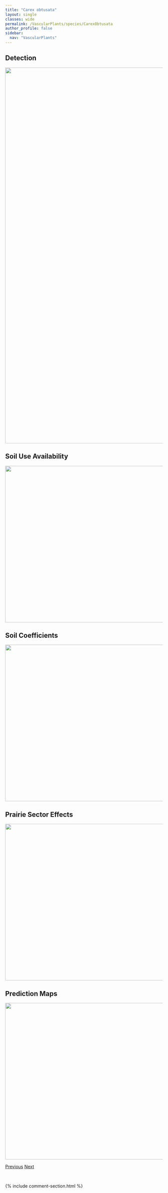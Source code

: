 ```yaml
---
title: "Carex obtusata"
layout: single
classes: wide
permalink: /VascularPlants/species/CarexObtusata
author_profile: false
sidebar:
  nav: "VascularPlants"
---
```


<h2>Detection</h2>

<a href="https://drive.google.com/uc?export=view&id=1EVfIMG2ApyGeDnagABxwegOMKHUcB17w">
<img src="https://drive.google.com/uc?export=view&id=1EVfIMG2ApyGeDnagABxwegOMKHUcB17w" height = "1200" width = "800">
</a>


<h2>Soil Use Availability</h2>

<a href="https://drive.google.com/uc?export=view&id=1-kWBbnCs0UjBVkp_jFUcrUIRZfiSdS95">
<img src="https://drive.google.com/uc?export=view&id=1-kWBbnCs0UjBVkp_jFUcrUIRZfiSdS95" height = "500" width = "1000">
</a>


<h2>Soil Coefficients</h2>

<a href="https://drive.google.com/uc?export=view&id=1UpwOFmSXyHupY_1FcfOT3LvlkOweeD_y">
<img src="https://drive.google.com/uc?export=view&id=1UpwOFmSXyHupY_1FcfOT3LvlkOweeD_y" height = "500" width = "1000">
</a>


<h2>Prairie Sector Effects</h2>

<a href="https://drive.google.com/uc?export=view&id=1z6t8mJp-HwQeNze0E24l0c1lR2B2pg1a">
<img src="https://drive.google.com/uc?export=view&id=1z6t8mJp-HwQeNze0E24l0c1lR2B2pg1a" height = "500" width = "1000">
</a>


<h2>Prediction Maps</h2>

<a href="https://drive.google.com/uc?export=view&id=1LoLTL1RVh0nv_GEQ_xV92ZIXqfKY23NB">
<img src="https://drive.google.com/uc?export=view&id=1LoLTL1RVh0nv_GEQ_xV92ZIXqfKY23NB" height = "500" width = "1000">
</a>


<a href="/DevelopmentWebsite/VascularPlants/species/CarexNigricans" class="pagination--pager" title="Carex nigricans">Previous</a> <a href="/DevelopmentWebsite/VascularPlants/species/CarexOligosperma" class="pagination--pager" title="Carex oligosperma">Next</a>

<p>&nbsp;</p>

{% include comment-section.html %}
